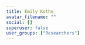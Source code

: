 ```yaml
---
title: Emily Kothe
avatar_filename: ""
social: []
superuser: false
user_groups: ["Researchers"]
---
```

